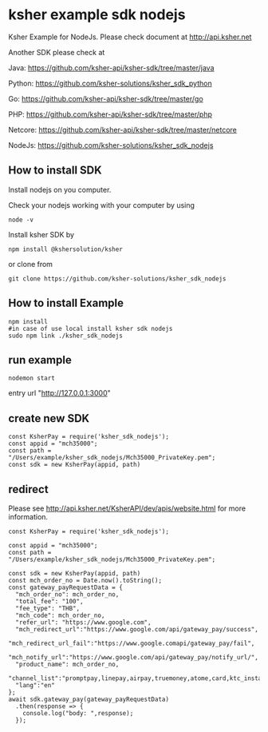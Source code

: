  
# ksher example sdk nodejs

Ksher Example for NodeJs. Please check document at http://api.ksher.net

Another SDK please check at

Java: https://github.com/ksher-api/ksher-sdk/tree/master/java

Python: https://github.com/ksher-solutions/ksher_sdk_python

Go: https://github.com/ksher-api/ksher-sdk/tree/master/go

PHP: https://github.com/ksher-api/ksher-sdk/tree/master/php

Netcore: https://github.com/ksher-api/ksher-sdk/tree/master/netcore

NodeJs: https://github.com/ksher-solutions/ksher_sdk_nodejs

## How to install SDK

Install nodejs on you computer.

Check your nodejs working with your computer by using

```shell
node -v
```

Install ksher SDK by 

```shell
npm install @kshersolution/ksher
```
or clone from

```shell
git clone https://github.com/ksher-solutions/ksher_sdk_nodejs
```

## How to install Example
 ```
 npm install
 #in case of use local install ksher sdk nodejs
 sudo npm link ./ksher_sdk_nodejs
 ```

## run example
 ```
 nodemon start
 ```
entry url "http://127.0.0.1:3000"
## create new SDK

```
const KsherPay = require('ksher_sdk_nodejs');
const appid = "mch35000";
const path = "/Users/example/ksher_sdk_nodejs/Mch35000_PrivateKey.pem";
const sdk = new KsherPay(appid, path)
```

## redirect

Please see http://api.ksher.net/KsherAPI/dev/apis/website.html for more information.

```
const KsherPay = require('ksher_sdk_nodejs');

const appid = "mch35000";
const path = "/Users/example/ksher_sdk_nodejs/Mch35000_PrivateKey.pem";

const sdk = new KsherPay(appid, path)
const mch_order_no = Date.now().toString();
const gateway_payRequestData = {   
  "mch_order_no": mch_order_no,
  "total_fee": "100",
  "fee_type": "THB",
  "mch_code": mch_order_no,
  "refer_url": "https://www.google.com",
  "mch_redirect_url":"https://www.google.com/api/gateway_pay/success",
  "mch_redirect_url_fail":"https://www.google.comapi/gateway_pay/fail",
  "mch_notify_url":"https://www.google.com/api/gateway_pay/notify_url/",
  "product_name": mch_order_no,
  "channel_list":"promptpay,linepay,airpay,truemoney,atome,card,ktc_instal,kbank_instal,kcc_instal,kfc_instal,scb_easy,bbl_deeplink,baybank_deeplink,kplus,alipay,wechat,card,ktc_instal,kbank_instal,kcc_instal,kfc_instal",
  "lang":"en"
};
await sdk.gateway_pay(gateway_payRequestData)
  .then(response => {
    console.log("body: ",response);
  });

```